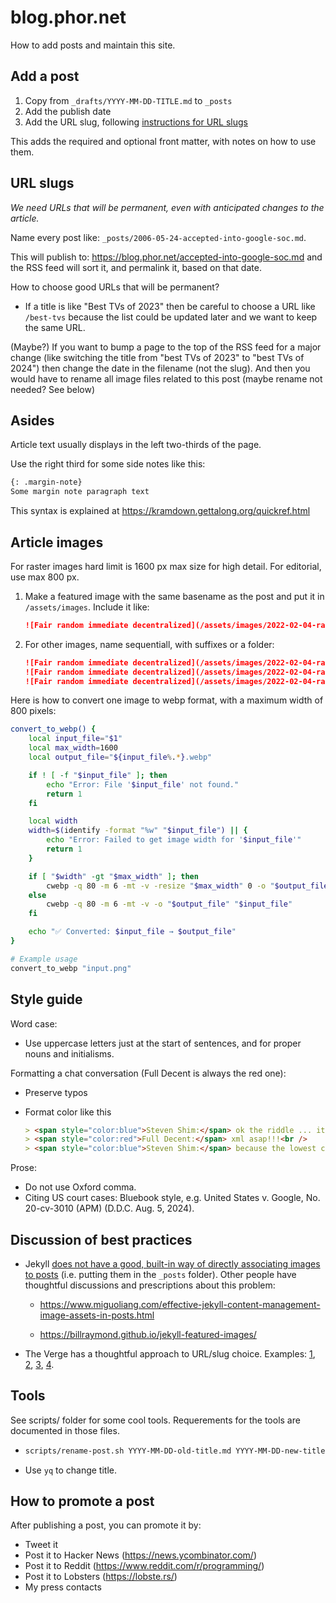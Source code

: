 # blog.phor.net

How to add posts and maintain this site.

## Add a post

1. Copy from `_drafts/YYYY-MM-DD-TITLE.md` to `_posts`
2. Add the publish date
3. Add the URL slug, following [instructions for URL slugs](#url-slugs)

This adds the required and optional front matter, with notes on how to use them.

## URL slugs

*We need URLs that will be permanent, even with anticipated changes to the article.*

Name every post like: `_posts/2006-05-24-accepted-into-google-soc.md`.

This will publish to: <https://blog.phor.net/accepted-into-google-soc.md> and the RSS feed will sort it, and permalink it, based on that date.

How to choose good URLs that will be permanent?

* If a title is like "Best TVs of 2023" then be careful to choose a URL like `/best-tvs` because the list could be updated later and we want to keep the same URL.

(Maybe?) If you want to bump a page to the top of the RSS feed for a major change (like switching the title from "best TVs of 2023" to "best TVs of 2024") then change the date in the filename (not the slug). And then you would have to rename all image files related to this post (maybe rename not needed? See below)

## Asides

Article text usually displays in the left two-thirds of the page.

Use the right third for some side notes like this:

```markdown
{: .margin-note}
Some margin note paragraph text
```

This syntax is explained at <https://kramdown.gettalong.org/quickref.html>

## Article images

For raster images hard limit is 1600 px max size for high detail. For editorial, use max 800 px.

1. Make a featured image with the same basename as the post and put it in `/assets/images`. Include it like:

   ```markdown
   ![Fair random immediate decentralized](/assets/images/2022-02-04-randomization-strategies-for-nft-drops.svg)
   ```

2. For other images, name sequentiall, with suffixes or a folder:

   ```markdown
   ![Fair random immediate decentralized](/assets/images/2022-02-04-randomization-strategies-for-nft-drops-2.svg)
   ![Fair random immediate decentralized](/assets/images/2022-02-04-randomization-strategies-for-nft-drops-some-feature.svg)
   ![Fair random immediate decentralized](/assets/images/2022-02-04-randomization-strategies-for-nft-drops/some-feature.svg)
   ```

Here is how to convert one image to webp format, with a maximum width of 800 pixels:

```sh
convert_to_webp() {
    local input_file="$1"
    local max_width=1600
    local output_file="${input_file%.*}.webp"

    if ! [ -f "$input_file" ]; then
        echo "Error: File '$input_file' not found."
        return 1
    fi

    local width
    width=$(identify -format "%w" "$input_file") || {
        echo "Error: Failed to get image width for '$input_file'"
        return 1
    }

    if [ "$width" -gt "$max_width" ]; then
        cwebp -q 80 -m 6 -mt -v -resize "$max_width" 0 -o "$output_file" "$input_file"
    else
        cwebp -q 80 -m 6 -mt -v -o "$output_file" "$input_file"
    fi

    echo "✅ Converted: $input_file → $output_file"
}

# Example usage
convert_to_webp "input.png"
  ```

## Style guide

Word case:

* Use uppercase letters just at the start of sentences, and for proper nouns and initialisms.

Formatting a chat conversation (Full Decent is always the red one):

* Preserve typos

* Format color like this

  ```md
  > <span style="color:blue">Steven Shim:</span> ok the riddle ... it's not possible, because 8x + 6y = 5 does not have a solution where you can use integers, so there is no way to get 3 or 1 gallons from the mix.... otherwise you'd be able to get 5 gallons. is this right?<br />
  > <span style="color:red">Full Decent:</span> xml asap!!!<br />
  > <span style="color:blue">Steven Shim:</span> because the lowest common denominator is 1
  ```

Prose:

* Do not use Oxford comma.
* Citing US court cases: Bluebook style, e.g. United States v. Google, No. 20-cv-3010 (APM) (D.D.C. Aug. 5, 2024).

## Discussion of best practices

* Jekyll [does not have a good, built-in way of directly associating images to posts](https://github.com/jekyll/jekyll/issues/7681) (i.e. putting them in the `_posts` folder). Other people have thoughtful discussions and prescriptions about this problem:

  * <https://www.miguoliang.com/effective-jekyll-content-management-image-assets-in-posts.html>

  * <https://billraymond.github.io/jekyll-featured-images/>

* The Verge has a thoughtful approach to URL/slug choice. Examples: [1](https://www.theverge.com/22727963/roku-streaming-stick-4k-review), [2](https://www.theverge.com/21375098/best-streaming-device), [3](https://www.theverge.com/2023/1/4/23537503/roku-select-plus-tvs-features-price), [4](https://www.theverge.com/2023/11/15/23961754/sharp-aquos-oled-roku-tv-size-price).

## Tools

See scripts/ folder for some cool tools. Requerements for the tools are documented in those files.

* ```sh
  scripts/rename-post.sh YYYY-MM-DD-old-title.md YYYY-MM-DD-new-title.md
  ```

* Use `yq` to change title.

## How to promote a post

After publishing a post, you can promote it by:

* Tweet it
* Post it to Hacker News (<https://news.ycombinator.com/>)
* Post it to Reddit (<https://www.reddit.com/r/programming/>)
* Post it to Lobsters (<https://lobste.rs/>)
* My press contacts
